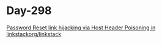 # Day-298

[Password Reset link hijacking via Host Header Poisoning in linkstackorg/linkstack](https://huntr.com/bounties/8042d8c3-650e-4c0d-9146-d9ccf6082b30/)
